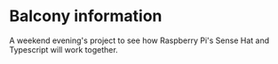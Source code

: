 # Balcony information

A weekend evening's project to see how Raspberry Pi's Sense Hat and Typescript will work together.
